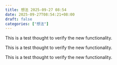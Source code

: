 ```yaml
---
title: 想法 2025-09-27 08:54
date: 2025-09-27T08:54:21+08:00
draft: false
categories: ["想法"]
---
```

This is a test thought to verify the new <span class="secret-placeholder" data-id="86f163064ffb3900b276f758ed2326668c5f3481bc0d9e7e4e9d6e929d1384a4"></span> functionality.

This is a test thought to verify the new <span class="secret-placeholder" data-id="86f163064ffb3900b276f758ed2326668c5f3481bc0d9e7e4e9d6e929d1384a4"></span> functionality.

This is a test thought to verify the new <span class="secret-placeholder" data-id="86f163064ffb3900b276f758ed2326668c5f3481bc0d9e7e4e9d6e929d1384a4"></span> functionality.